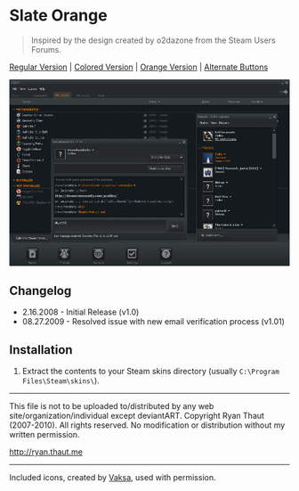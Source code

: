 # Slate Orange

> Inspired by the design created by o2dazone from the Steam Users Forums.

[Regular Version](../Slate/) | [Colored Version](../Slate%20Colored/) | [Orange Version](../Slate%20Orange/) | [Alternate Buttons](../Slate%20Alternate%20Buttons/)

![Preview](Preview.jpg?raw=true)

## Changelog

- 2.16.2008 - Initial Release (v1.0)
- 08.27.2009 - Resolved issue with new email verification process (v1.01)

## Installation

1. Extract the contents to your Steam skins directory (usually `C:\Program Files\Steam\skins\`).

- - -

This file is not to be uploaded to/distributed by any web site/organization/individual except deviantART.
Copyright Ryan Thaut (2007-2010). All rights reserved. No modification or distribution without my written permission.

<http://ryan.thaut.me>

- - -

Included icons, created by [Vaksa](http://vaksa.deviantart.com), used with permission.
